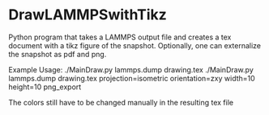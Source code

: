# DrawLAMMPSwithTikz
Python program that takes a LAMMPS output file and creates a tex document with a tikz figure of the snapshot. Optionally, one can externalize the snapshot as pdf and png.

Example Usage:
 ./MainDraw.py lammps.dump drawing.tex
 ./MainDraw.py lammps.dump drawing.tex projection=isometric orientation=zxy width=10 height=10 png_export

The colors still have to be changed manually in the resulting tex file